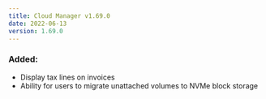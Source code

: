 ```yaml
---
title: Cloud Manager v1.69.0
date: 2022-06-13
version: 1.69.0
---
```


### Added:

- Display tax lines on invoices
- Ability for users to migrate unattached volumes to NVMe block storage

